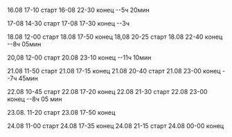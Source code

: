 16.08 17-10 старт
16-08 22-30 конец
--5ч 20мин

17-08 14-30 старт
17-08 17-30 конец
--3ч

18.08 12-00 старт
18.08 17-50 конец
18,08 20-25 старт
18.08 22-40 конец
--8ч 05мин

20,08 12-00 старт
20.08 23-10 конец
--11ч 10мин

21.08 11-50 старт
21.08 17-15 конец
21.08 20-40 старт
21.08 23-00 конец
--7ч 45мин

22.08 10-45 старт
22.08 17-20 конец
22.08 21-30 старт
22.08 23-00 конец
--8ч 05 мин

23.08. 11-20 старт
23.08 17-50 конец

24.08 11-00 старт
24.08 17-35 конец
24.08 21-15 старт
24.08 00-00 конец
